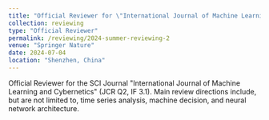 ```yaml
---
title: "Official Reviewer for \"International Journal of Machine Learning and Cybernetics\""
collection: reviewing
type: "Official Reviewer"
permalink: /reviewing/2024-summer-reviewing-2
venue: "Springer Nature"
date: 2024-07-04
location: "Shenzhen, China"
---
```


Official Reviewer for the SCI Journal "International Journal of Machine Learning and Cybernetics" (JCR Q2, IF 3.1). Main review directions include, but are not limited to, time series analysis, machine decision, and neural network architecture.
